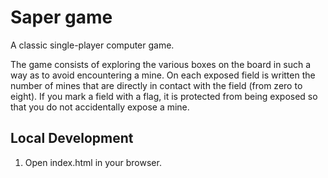 # Saper game

A classic single-player computer game. 

The game consists of exploring the various boxes on the board in such a way as to avoid encountering a mine. On each exposed field is written the number of mines that are directly in contact with the field (from zero to eight). If you mark a field with a flag, it is protected from being exposed so that you do not accidentally expose a mine.

## Local Development

1. Open index.html in your browser.